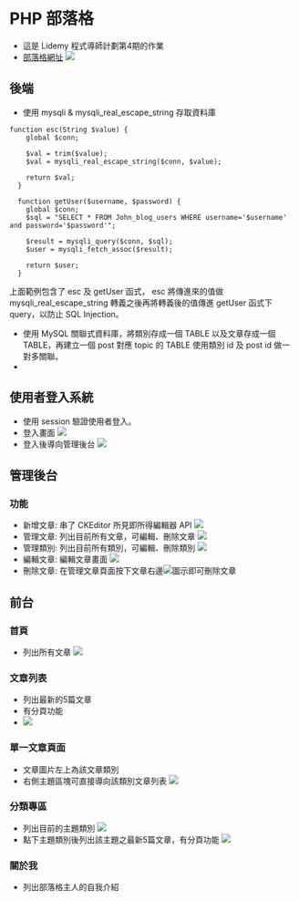 # PHP 部落格
* 這是 Lidemy 程式導師計劃第4期的作業
* [部落格網址](https://www.mentor4th-john.tw/blog/index.php?page=index)
![](https://i.imgur.com/eEinzvy.jpg)


## 後端
* 使用 mysqli & mysqli_real_escape_string 存取資料庫
```
function esc(String $value) {
    global $conn;

    $val = trim($value);
    $val = mysqli_real_escape_string($conn, $value);

    return $val;
  }

  function getUser($username, $password) {
    global $conn;
    $sql = "SELECT * FROM John_blog_users WHERE username='$username' and password='$password'";

    $result = mysqli_query($conn, $sql);
    $user = mysqli_fetch_assoc($result);
    
    return $user;
  }
```
上面範例包含了 esc 及 getUser 函式， esc 將傳進來的值做 mysqli_real_escape_string 轉義之後再將轉義後的值傳進 getUser 函式下 query，以防止 SQL Injection。
* 使用 MySQL 關聯式資料庫，將類別存成一個 TABLE 以及文章存成一個 TABLE，再建立一個 post 對應 topic 的 TABLE  使用類別 id 及 post id 做一對多關聯。
* 
## 使用者登入系統
* 使用 session 驗證使用者登入。
* 登入畫面
![](https://i.imgur.com/VlBdXZH.png)
* 登入後導向管理後台
![](https://i.imgur.com/lwmGnOH.png)

## 管理後台

### 功能
* 新增文章: 串了 CKEditor 所見即所得編輯器 API
![](https://i.imgur.com/BRhhTTH.png)
* 管理文章: 列出目前所有文章，可編輯、刪除文章
![](https://i.imgur.com/lghOIId.png)
* 管理類別: 列出目前所有類別，可編輯、刪除類別
![](https://i.imgur.com/AE1aN3U.png)
* 編輯文章: 編輯文章畫面
![](https://i.imgur.com/gAwELPs.png)
* 刪除文章: 在管理文章頁面按下文章右邊![](https://i.imgur.com/uSuQQ9N.png)圖示即可刪除文章

## 前台
### 首頁
* 列出所有文章
![](https://i.imgur.com/nmqTU9c.png)
### 文章列表
* 列出最新的5篇文章
* 有分頁功能
* ![](https://i.imgur.com/0YZ9PmV.png)
### 單一文章頁面
* 文章圖片左上為該文章類別
* 右側主題區塊可直接導向該類別文章列表
![](https://i.imgur.com/ul5zGqe.png)
### 分類專區
* 列出目前的主題類別
![](https://i.imgur.com/mAQTdB9.jpg)
* 點下主題類別後列出該主題之最新5篇文章，有分頁功能
![](https://i.imgur.com/RTN2uRi.png)
### 關於我
* 列出部落格主人的自我介紹








